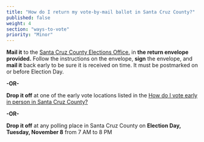 ```yaml
---
title: "How do I return my vote-by-mail ballot in Santa Cruz County?"
published: false
weight: 4
section: "ways-to-vote"
priority: "Minor"
---
```


**Mail it** to the [Santa Cruz County Elections Office.](#section-election-office-contact) in **the return envelope provided.** Follow the instructions on the envelope, **sign** the envelope, and **mail it** back early to be sure it is received on time. It must be postmarked on or before Election Day.  

**-OR-**  

**Drop it off** at one of the early vote locations listed in the [How do I vote early in person in Santa Cruz County?](#menu-item-vote-early-in-person)  

**-OR-**  

**Drop it off** at any polling place in Santa Cruz County on **Election Day, Tuesday, November 8** from 7 AM to 8 PM  
